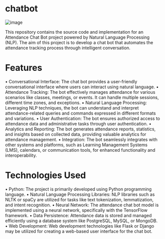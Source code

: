 # chatbot
![image](https://github.com/hpatel0107/chatbot/assets/79136705/abf5898b-92a4-44cc-a8de-675c7619355d)

This repository contains the source code and implementation for an Attendance Chat Bot project powered by Natural Language Processing (NLP). The aim of this project is to develop a chat bot that automates the attendance tracking process through intelligent conversation.

# Features
•	Conversational Interface: The chat bot provides a user-friendly conversational interface where users can interact using natural language.
•	Attendance Tracking: The bot effectively manages attendance for various scenarios like classes, meetings, or events. It can handle multiple sessions, different time zones, and exceptions.
•	Natural Language Processing: Leveraging NLP techniques, the bot can understand and interpret attendance-related queries and commands expressed in different formats and variations.
•	User Authentication: The bot ensures authorized access to attendance data and administrative tasks through user authentication.
•	Analytics and Reporting: The bot generates attendance reports, statistics, and insights based on collected data, providing valuable analytics for attendance management.
•	Integration: The bot seamlessly integrates with other systems and platforms, such as Learning Management Systems (LMS), calendars, or communication tools, for enhanced functionality and interoperability.

# Technologies Used
•	Python: The project is primarily developed using Python programming language.
•	Natural Language Processing Libraries: NLP libraries such as NLTK or spaCy are utilized for tasks like text tokenization, lemmatization, and intent recognition.
•	Neural Network: The attendance chat bot model is implemented using a neural network, specifically with the TensorFlow framework.
•	Data Persistence: Attendance data is stored and managed efficiently using a database system like PostgreSQL, MySQL, or MongoDB.
•	Web Development: Web development technologies like Flask or Django may be utilized for creating a web-based user interface for the chat bot.

